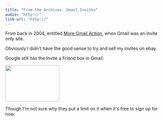 ```yaml
---
title: "From the Archives: Gmail Invites"
audio: "http://"
link-url: "http://"
---
```

<p>From back in 2004, entitled <a href="https://chrisenns.com/2004/06/15/more-gmail-action/">More Gmail Action</a>, when Gmail was an invite only site. </p>
<p>Obviously I didn't have the good sense to try and sell my invites on ebay.</p>
<p>Google still has the Invite a Friend box in Gmail:</p>
<p><img src="https://chrisenns.com/wp-content/uploads/2011/03/inviteafriend.jpg" alt="" title="Invite a Friend to Gmail" width="171" height="116" class="aligncenter size-full wp-image-19433" /></p>
<p>Though I'm not sure why they put a limit on it when it's free to sign up for now.</p>
